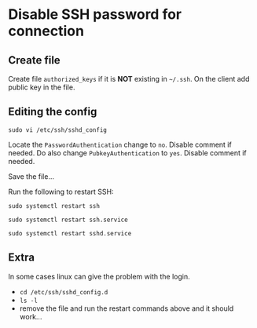 # Disable SSH password for connection

## Create file
Create file ```authorized_keys``` if it is **NOT** existing in ```~/.ssh```. On the client add public key in the file.

## Editing the config
```sudo vi /etc/ssh/sshd_config```

Locate the ```PasswordAuthentication``` change to ```no```. Disable comment if needed. Do also change ```PubkeyAuthentication``` to  ```yes```. Disable comment if needed.

Save the file...

Run the following to restart SSH:

```sudo systemctl restart ssh``` 

```sudo systemctl restart ssh.service```

```sudo systemctl restart sshd.service```

## Extra
In some cases linux can give the problem with the login. 
- ```cd /etc/ssh/sshd_config.d```
- ```ls -l```
- remove the file and run the restart commands above and it should work...
